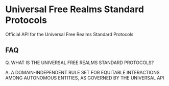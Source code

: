 Universal Free Realms Standard Protocols
====================================

Official API for the Universal Free Realms Standard Protocols

## FAQ

Q. WHAT IS THE UNIVERSAL FREE REALMS STANDARD PROTOCOLS?

A. A DOMAIN-INDEPENDENT RULE SET FOR EQUITABLE INTERACTIONS AMONG AUTONOMOUS ENTITIES, AS GOVERNED BY THE UNIVERSAL API
